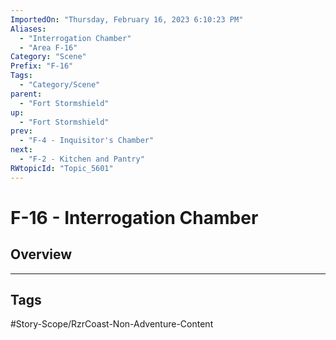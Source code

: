 ```yaml
---
ImportedOn: "Thursday, February 16, 2023 6:10:23 PM"
Aliases:
  - "Interrogation Chamber"
  - "Area F-16"
Category: "Scene"
Prefix: "F-16"
Tags:
  - "Category/Scene"
parent:
  - "Fort Stormshield"
up:
  - "Fort Stormshield"
prev:
  - "F-4 - Inquisitor's Chamber"
next:
  - "F-2 - Kitchen and Pantry"
RWtopicId: "Topic_5601"
---
```

# F-16 - Interrogation Chamber
## Overview

---
## Tags
#Story-Scope/RzrCoast-Non-Adventure-Content

